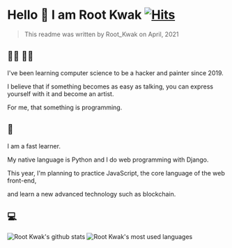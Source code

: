 # Hello :wave: I am Root Kwak [![Hits](https://hits.seeyoufarm.com/api/count/incr/badge.svg?url=https%3A%2F%2Fgithub.com%2Frootkwak528%2Fhit-counter&count_bg=%2379C83D&title_bg=%23555555&icon=&icon_color=%23E7E7E7&title=hits&edge_flat=false)](https://hits.seeyoufarm.com)

> This readme was written by Root_Kwak on April, 2021



## :man_technologist: :man_artist:

I've been learning computer science to be a hacker and painter since 2019.

I believe that if something becomes as easy as talking, you can express yourself with it and become an artist.

For me, that something is programming.



## :snake:

I am a fast learner.

My native language is Python and I do web programming with Django.

This year, I'm planning to practice JavaScript, the core language of the web front-end,

and learn a new advanced technology such as blockchain.



## :computer:

![Root Kwak's github stats](https://github-readme-stats-rootkwak528.vercel.app/api?username=rootkwak528&show_icons=true&theme=vue)
![Root Kwak's most used languages](https://github-readme-stats-rootkwak528.vercel.app/api/top-langs/?username=rootkwak528&show_icons=true&title_color=004386&icon_color=004386&layout=compact&card_width=445)

